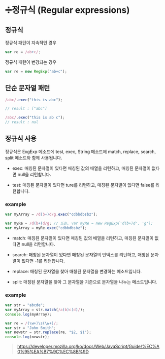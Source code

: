 # ➗정규식 (Regular expressions)

## 정규식

정규식 패턴이 지속적인 경우

```javascript
var re = /ab+c/;
```

정규식 패턴이 변경되는 경우

```javascript
var re = new RegExp("ab+c");
```

## 단순 문자열 패턴

```javascript
/abc/.exec("this is abc");

// result : ["abc"]

/abc/.exec("this is ab c");
// result : nul
```

## 정규식 사용

정규식은 ExgExp 메소드에 test, exec, String 메소드에 match, replace, search, split 메소드와 함께 사용됩니다.

- exec: 매칭된 문자열이 있다면 매칭된 값의 배열을 리턴하고, 매칭된 문자열이 없다면 null을 리턴합니다.

- test: 매칭된 문자열이 있다면 ture를 리턴하고, 매칭된 문자열이 없다면 false를 리턴합니다.

### example

```javascript
var myArray = /d(b+)d/g.exec("cdbbdbsbz");

var myRe = /d(b+)d/g; // 또는, var myRe = new RegExp('d(b+)d', 'g');
var myArray = myRe.exec("cdbbdbsbz");
```

- match: 매칭된 문자열이 있다면 매칭된 값의 배열을 리턴하고, 매칭된 문자열이 없다면 null을 리턴합니다.

- search: 매칭된 문자열이 있다면 매칭된 문자열의 인덱스를 리턴하고, 매칭된 문자열이 없다면 -1를 리턴합니다.

- replace: 매칭된 문자열을 찾아 매칭된 문자열을 변경하는 메소드입니다.

- split: 매칭된 문자열을 찾아 그 문자열을 기준으로 문자열을 나누는 메소드입니다.

### example

```javascript
var str = "abcde";
var myArray = str.match(/a(b)c(d)/);
console.log(myArray);

var re = /(\w+)\s(\w+)/;
var str = "John Smith";
var newstr = str.replace(re, "$2, $1");
console.log(newstr);
```

> https://developer.mozilla.org/ko/docs/Web/JavaScript/Guide/%EC%A0%95%EA%B7%9C%EC%8B%9D
